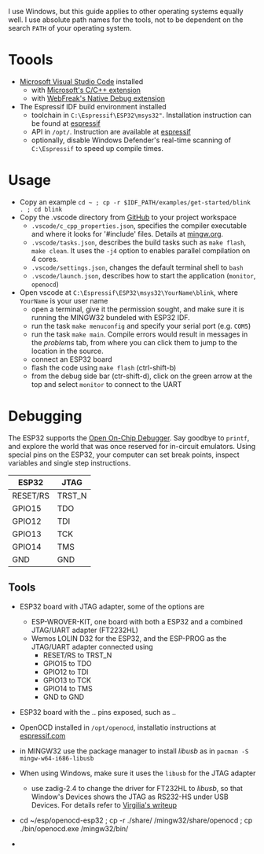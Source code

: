 I use Windows, but this guide applies to other operating systems equally well.  I use absolute path names for the tools, not to be dependent on the search `PATH` of your operating system.

# Toools

- [Microsoft Visual Studio Code](https://code.visualstudio.com/) installed
  - with [Microsoft's C/C++ extension](https://marketplace.visualstudio.com/items?itemName=ms-vscode.cpptools)
  - with [WebFreak's Native Debug extension](https://marketplace.visualstudio.com/items?itemName=webfreak.debug)
- The Espressif IDF build environment installed
  - toolchain in `C:\Espressif\ESP32\msys32"`. Installation instruction can be found at [espressif](https://docs.espressif.com/projects/esp-idf/en/stable/get-started/index.html#setup-toolchain)
  - API in `/opt/`.  Instruction are available at [espressif](https://docs.espressif.com/projects/esp-idf/en/stable/get-started/index.html#get-started-get-esp-idf)
  - optionally, disable Windows Defender's real-time scanning of `C:\Espressif` to speed up compile times.

# Usage

- Copy an example `cd ~ ; cp -r $IDF_PATH/examples/get-started/blink . ; cd blink`
- Copy the .vscode directory from [GitHub](https://github.com/cvonk/vscode-starters/blob/master/ESP32/) to your project workspace
  - `.vscode/c_cpp_properties.json`, specifies the compiler executable and where it looks for '#include' files. Details at [mingw.org](http://mingw.org/wiki/IncludePathHOWTO).
  - `.vscode/tasks.json`, describes the build tasks such as `make flash`, `make clean`.  It uses the `-j4` option to enables parallel compilation on 4 cores.
  - `.vscode/settings.json`, changes the default terminal shell to `bash`
  - `.vscode/launch.json`, describes how to start the application (`monitor`, `openocd`)
- Open vscode at `C:\Espressif\ESP32\msys32\YourName\blink`, where `YourName` is your user name
  - open a terminal, give it the permission sought, and make sure it is running the MINGW32 bundeled with ESP32 IDF.
  - run the task `make menuconfig` and specify your serial port (e.g. `COM5`)
  - run the task `make main`.  Compile errors would result in messages in the *problems* tab, from where you can click them to jump to the location in the source.
  - connect an ESP32 board
  - flash the code using `make flash` (ctrl-shift-b)
  - from the debug side bar (ctr-shift-d), click on the green arrow at the top and select `monitor` to connect to the UART

# Debugging

The ESP32 supports the [Open On-Chip Debugger](http://openocd.org/).  Say goodbye to `printf`, and explore the world that was once reserved for in-circuit emulators.  Using special pins on the ESP32, your computer can set break points, inspect variables and single step instructions.

| ESP32    | JTAG   |
| -------- | ------ |
| RESET/RS | TRST_N |
| GPIO15   | TDO    |
| GPIO12   | TDI    |
| GPIO13   | TCK    |
| GPIO14   | TMS    |
| GND      | GND    |

## Tools

- ESP32 board with JTAG adapter, some of the options are
  - ESP-WROVER-KIT, one board with both a ESP32 and a combined JTAG/UART adapter (FT2232HL)
  - Wemos LOLIN D32 for the ESP32, and the ESP-PROG as the JTAG/UART adapter connected using 
    - RESET/RS to TRST_N
    - GPIO15 to TDO
    - GPIO12 to TDI
    - GPIO13 to TCK
    - GPIO14 to TMS
    - GND to GND
- ESP32 board with the .. pins exposed, such as ..
- OpenOCD installed in `/opt/openocd`, installatio instructions at [espressif.com](https://docs.espressif.com/projects/esp-idf/en/latest/api-guides/jtag-debugging/#jtag-debugging-setup-openocd)
- in MINGW32 use the package manager to install *libusb* as in `pacman -S mingw-w64-i686-libusb`
- When using Windows, make sure it uses the `libusb` for the JTAG adapter
  - use zadig-2.4 to change the driver for FT232HL to *libusb*, so that Window's Devices shows the JTAG as RS232-HS under USB Devices.  For details refer to [Virgilia's writeup](https://github.com/VirgiliaBeatrice/esp32-devenv-vscode/blob/master/tutorial.md)

- cd ~/esp/openocd-esp32 ; cp -r ./share/ /mingw32/share/openocd ; cp ./bin/openocd.exe /mingw32/bin/
- 
